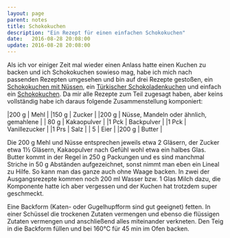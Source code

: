```yaml
---
layout: page
parent: notes
title: Schokokuchen
description: "Ein Rezept für einen einfachen Schokokuchen"
date:   2016-08-28 20:08:00
update: 2016-08-28 20:08:00
---
```


Als ich vor einiger Zeit mal wieder einen Anlass hatte einen Kuchen zu backen und ich Schokokuchen sowieso mag, habe ich mich nach passenden Rezepten umgesehen und bin auf drei Rezepte gestoßen, ein [Schokokuchen mit Nüssen](http://www.chefkoch.de/rezepte/569031155564178/Schokokuchen-mit-Nuessen), ein [Türkischer Schokoladenkuchen](http://www.chefkoch.de/rezepte/647321165995536/Tuerkischer-Schokoladenkuchen) und einfach ein [Schokokuchen](http://www.chefkoch.de/rezepte/1609441268234831/Schokokuchen).
Da mir alle Rezepte zum Teil zugesagt haben, aber keins vollständig habe ich daraus folgende Zusammenstellung komponiert:


|200 g |  Mehl |
|150 g |  Zucker |
|200 g |  Nüsse, Mandeln oder ähnlich, gemahlene |
| 80 g |  Kakaopulver |
|1 Pck |  Backpulver |
|1 Pck |  Vanillezucker |
|1 Prs |  Salz |
|    5 |  Eier |
|200 g |  Butter |


Die 200 g Mehl und Nüsse entsprechen jeweils etwa 2 Gläsern, der Zucker etwa 1½ Gläsern, Kakaopulver nach Gefühl wohl etwa ein halbes Glas.
Butter kommt in der Regel in 250 g Packungen und es sind manchmal Striche in 50 g Abständen aufgezeichnet, sonst nimmt man eben ein Lineal zu Hilfe.
So kann man das ganze auch ohne Waage backen.
In zwei der Ausgangsrezepte kommen noch 200 ml Wasser bzw. 1 Glas Milch dazu, die Komponente hatte ich aber vergessen und der Kuchen hat trotzdem super geschmeckt.

Eine Backform (Katen- oder Gugelhupfform sind gut geeignet) fetten.
In einer Schüssel die trockenen Zutaten vermengen und ebenso die flüssigen Zutaten vermengen und anschließend alles miteinander verkneten.
Den Teig in die Backform füllen und bei 160°C für 45 min im Ofen backen.
